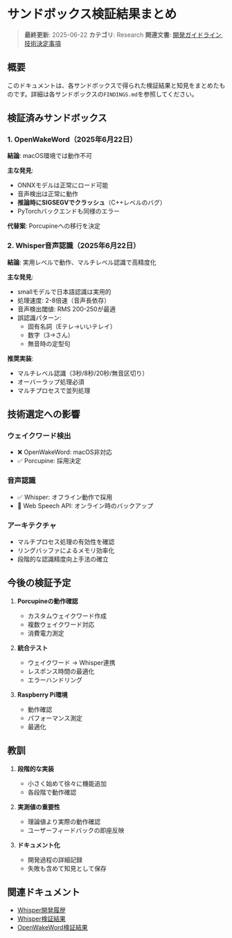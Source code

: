 # サンドボックス検証結果まとめ

> **最終更新**: 2025-06-22
> **カテゴリ**: Research
> **関連文書**: [開発ガイドライン](development-guidelines.md), [技術決定事項](technical-decisions.md)

## 概要

このドキュメントは、各サンドボックスで得られた検証結果と知見をまとめたものです。詳細は各サンドボックスの`FINDINGS.md`を参照してください。

## 検証済みサンドボックス

### 1. OpenWakeWord（2025年6月22日）

**結論**: macOS環境では動作不可

**主な発見**:
- ONNXモデルは正常にロード可能
- 音声検出は正常に動作
- **推論時にSIGSEGVでクラッシュ**（C++レベルのバグ）
- PyTorchバックエンドも同様のエラー

**代替案**: Porcupineへの移行を決定

### 2. Whisper音声認識（2025年6月22日）

**結論**: 実用レベルで動作、マルチレベル認識で高精度化

**主な発見**:
- smallモデルで日本語認識は実用的
- 処理速度: 2-8倍速（音声長依存）
- 音声検出閾値: RMS 200-250が最適
- 誤認識パターン:
  - 固有名詞（Eテレ→いいテレイ）
  - 数字（3→さん）
  - 無音時の定型句

**推奨実装**:
- マルチレベル認識（3秒/8秒/20秒/無音区切り）
- オーバーラップ処理必須
- マルチプロセスで並列処理

## 技術選定への影響

### ウェイクワード検出
- ❌ OpenWakeWord: macOS非対応
- ✅ Porcupine: 採用決定

### 音声認識
- ✅ Whisper: オフライン動作で採用
- 🔄 Web Speech API: オンライン時のバックアップ

### アーキテクチャ
- マルチプロセス処理の有効性を確認
- リングバッファによるメモリ効率化
- 段階的な認識精度向上手法の確立

## 今後の検証予定

1. **Porcupineの動作確認**
   - カスタムウェイクワード作成
   - 複数ウェイクワード対応
   - 消費電力測定

2. **統合テスト**
   - ウェイクワード → Whisper連携
   - レスポンス時間の最適化
   - エラーハンドリング

3. **Raspberry Pi環境**
   - 動作確認
   - パフォーマンス測定
   - 最適化

## 教訓

1. **段階的な実装**
   - 小さく始めて徐々に機能追加
   - 各段階で動作確認

2. **実測値の重要性**
   - 理論値より実際の動作確認
   - ユーザーフィードバックの即座反映

3. **ドキュメント化**
   - 開発過程の詳細記録
   - 失敗も含めて知見として保存

## 関連ドキュメント

- [Whisper開発履歴](/sandbox/whisper/DEVELOPMENT_HISTORY.md)
- [Whisper検証結果](/sandbox/whisper/FINDINGS.md)
- [OpenWakeWord検証結果](/sandbox/openwakeword/FINDINGS.md)
